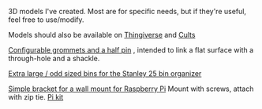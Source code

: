 3D models I've created. Most are for specific needs, but if they're useful, feel free to use/modify.

Models should also be available on [Thingiverse](https://www.thingiverse.com/el_spectre/designs) and [Cults](https://cults3d.com/en/users/elspectre/3d-models)

[Configurable grommets and a half pin](grommet-and-pin) , intended to link a flat surface with a through-hole and a shackle.

[Extra large / odd sized bins for the Stanley 25 bin organizer](stanley-bins-extra-large)

[Simple bracket for a wall mount for Raspberry Pi](simple-pi-bracket) Mount with screws, attach with zip tie. [Pi kit](https://www.amazon.com/gp/product/B0B3M2HKN6)